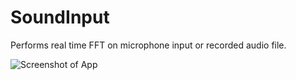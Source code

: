 SoundInput
==========

Performs real time FFT on microphone input or recorded audio file.

![Screenshot of App](http://i.imgur.com/rPSW90B.png)
